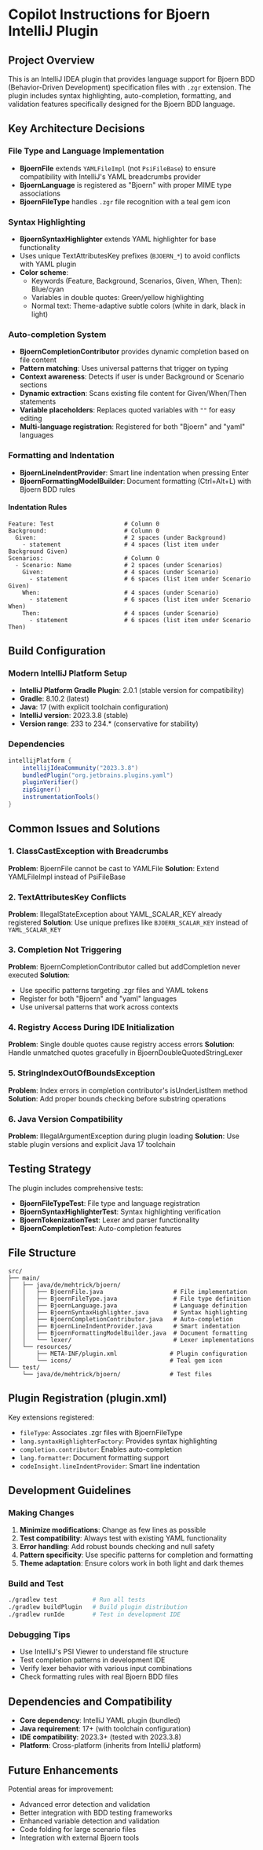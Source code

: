 # Copilot Instructions for Bjoern IntelliJ Plugin

## Project Overview

This is an IntelliJ IDEA plugin that provides language support for Bjoern BDD (Behavior-Driven Development) specification files with `.zgr` extension. The plugin includes syntax highlighting, auto-completion, formatting, and validation features specifically designed for the Bjoern BDD language.

## Key Architecture Decisions

### File Type and Language Implementation

- **BjoernFile** extends `YAMLFileImpl` (not `PsiFileBase`) to ensure compatibility with IntelliJ's YAML breadcrumbs provider
- **BjoernLanguage** is registered as "Bjoern" with proper MIME type associations
- **BjoernFileType** handles `.zgr` file recognition with a teal gem icon

### Syntax Highlighting

- **BjoernSyntaxHighlighter** extends YAML highlighter for base functionality
- Uses unique TextAttributesKey prefixes (`BJOERN_*`) to avoid conflicts with YAML plugin
- **Color scheme**:
  - Keywords (Feature, Background, Scenarios, Given, When, Then): Blue/cyan
  - Variables in double quotes: Green/yellow highlighting
  - Normal text: Theme-adaptive subtle colors (white in dark, black in light)

### Auto-completion System

- **BjoernCompletionContributor** provides dynamic completion based on file content
- **Pattern matching**: Uses universal patterns that trigger on typing
- **Context awareness**: Detects if user is under Background or Scenario sections
- **Dynamic extraction**: Scans existing file content for Given/When/Then statements
- **Variable placeholders**: Replaces quoted variables with `""` for easy editing
- **Multi-language registration**: Registered for both "Bjoern" and "yaml" languages

### Formatting and Indentation

- **BjoernLineIndentProvider**: Smart line indentation when pressing Enter
- **BjoernFormattingModelBuilder**: Document formatting (Ctrl+Alt+L) with Bjoern BDD rules

#### Indentation Rules
```
Feature: Test                    # Column 0
Background:                      # Column 0
  Given:                         # 2 spaces (under Background)
    - statement                  # 4 spaces (list item under Background Given)
Scenarios:                       # Column 0
  - Scenario: Name               # 2 spaces (under Scenarios)
    Given:                       # 4 spaces (under Scenario)
      - statement                # 6 spaces (list item under Scenario Given)
    When:                        # 4 spaces (under Scenario)
      - statement                # 6 spaces (list item under Scenario When)
    Then:                        # 4 spaces (under Scenario)
      - statement                # 6 spaces (list item under Scenario Then)
```

## Build Configuration

### Modern IntelliJ Platform Setup
- **IntelliJ Platform Gradle Plugin**: 2.0.1 (stable version for compatibility)
- **Gradle**: 8.10.2 (latest)
- **Java**: 17 (with explicit toolchain configuration)
- **IntelliJ version**: 2023.3.8 (stable)
- **Version range**: 233 to 234.* (conservative for stability)

### Dependencies
```gradle
intellijPlatform {
    intellijIdeaCommunity("2023.3.8")
    bundledPlugin("org.jetbrains.plugins.yaml")
    pluginVerifier()
    zipSigner()
    instrumentationTools()
}
```

## Common Issues and Solutions

### 1. ClassCastException with Breadcrumbs
**Problem**: BjoernFile cannot be cast to YAMLFile
**Solution**: Extend YAMLFileImpl instead of PsiFileBase

### 2. TextAttributesKey Conflicts
**Problem**: IllegalStateException about YAML_SCALAR_KEY already registered
**Solution**: Use unique prefixes like `BJOERN_SCALAR_KEY` instead of `YAML_SCALAR_KEY`

### 3. Completion Not Triggering
**Problem**: BjoernCompletionContributor called but addCompletion never executed
**Solution**: 
- Use specific patterns targeting .zgr files and YAML tokens
- Register for both "Bjoern" and "yaml" languages
- Use universal patterns that work across contexts

### 4. Registry Access During IDE Initialization
**Problem**: Single double quotes cause registry access errors
**Solution**: Handle unmatched quotes gracefully in BjoernDoubleQuotedStringLexer

### 5. StringIndexOutOfBoundsException
**Problem**: Index errors in completion contributor's isUnderListItem method
**Solution**: Add proper bounds checking before substring operations

### 6. Java Version Compatibility
**Problem**: IllegalArgumentException during plugin loading
**Solution**: Use stable plugin versions and explicit Java 17 toolchain

## Testing Strategy

The plugin includes comprehensive tests:
- **BjoernFileTypeTest**: File type and language registration
- **BjoernSyntaxHighlighterTest**: Syntax highlighting verification
- **BjoernTokenizationTest**: Lexer and parser functionality
- **BjoernCompletionTest**: Auto-completion features

## File Structure

```
src/
├── main/
│   ├── java/de/mehtrick/bjoern/
│   │   ├── BjoernFile.java                    # File implementation
│   │   ├── BjoernFileType.java                # File type definition
│   │   ├── BjoernLanguage.java                # Language definition
│   │   ├── BjoernSyntaxHighlighter.java       # Syntax highlighting
│   │   ├── BjoernCompletionContributor.java   # Auto-completion
│   │   ├── BjoernLineIndentProvider.java      # Smart indentation
│   │   ├── BjoernFormattingModelBuilder.java  # Document formatting
│   │   └── lexer/                             # Lexer implementations
│   └── resources/
│       ├── META-INF/plugin.xml               # Plugin configuration
│       └── icons/                            # Teal gem icon
└── test/
    └── java/de/mehtrick/bjoern/              # Test files
```

## Plugin Registration (plugin.xml)

Key extensions registered:
- `fileType`: Associates .zgr files with BjoernFileType
- `lang.syntaxHighlighterFactory`: Provides syntax highlighting
- `completion.contributor`: Enables auto-completion
- `lang.formatter`: Document formatting support
- `codeInsight.lineIndentProvider`: Smart line indentation

## Development Guidelines

### Making Changes
1. **Minimize modifications**: Change as few lines as possible
2. **Test compatibility**: Always test with existing YAML functionality
3. **Error handling**: Add robust bounds checking and null safety
4. **Pattern specificity**: Use specific patterns for completion and formatting
5. **Theme adaptation**: Ensure colors work in both light and dark themes

### Build and Test
```bash
./gradlew test          # Run all tests
./gradlew buildPlugin   # Build plugin distribution
./gradlew runIde        # Test in development IDE
```

### Debugging Tips
- Use IntelliJ's PSI Viewer to understand file structure
- Test completion patterns in development IDE
- Verify lexer behavior with various input combinations
- Check formatting rules with real Bjoern BDD files

## Dependencies and Compatibility

- **Core dependency**: IntelliJ YAML plugin (bundled)
- **Java requirement**: 17+ (with toolchain configuration)
- **IDE compatibility**: 2023.3+ (tested with 2023.3.8)
- **Platform**: Cross-platform (inherits from IntelliJ platform)

## Future Enhancements

Potential areas for improvement:
- Advanced error detection and validation
- Better integration with BDD testing frameworks
- Enhanced variable detection and validation
- Code folding for large scenario files
- Integration with external Bjoern tools